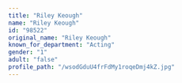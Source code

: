 ```yaml
---
title: "Riley Keough"
name: "Riley Keough"
id: "98522"
original_name: "Riley Keough"
known_for_department: "Acting"
gender: "1"
adult: "false"
profile_path: "/wsodGduU4frFdMy1roqeDmj4kZ.jpg"
---
```

